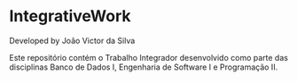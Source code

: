 # IntegrativeWork

 Developed by João Victor da Silva
 
 Este repositório contém o Trabalho Integrador desenvolvido como parte das disciplinas Banco de Dados I, Engenharia de Software I e Programação II.
